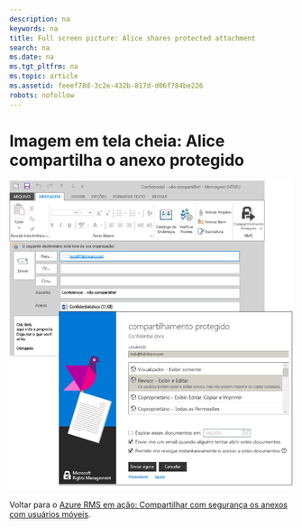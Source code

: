 ```yaml
---
description: na
keywords: na
title: Full screen picture: Alice shares protected attachment
search: na
ms.date: na
ms.tgt_pltfrm: na
ms.topic: article
ms.assetid: feeef78d-3c2e-432b-817d-d06f784be226
robots: nofollow
---
```

# Imagem em tela cheia: Alice compartilha o anexo protegido
![](../Image/AzRMS_StoryboardEmaill1.PNG)

Voltar para o [Azure RMS em ação: Compartilhar com segurança os anexos com usuários móveis](http://technet.microsoft.com/library/jj585026.aspx).


